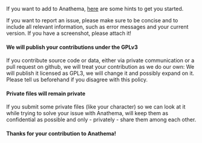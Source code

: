 If you want to add to Anathema, [here](https://github.com/anathema/anathema/wiki/Contributors'-Quickstart) are some hints to get you started.

If you want to report an issue, please make sure to be concise and to include all relevant information, such as error messages and your current version. If you have a screenshot, please attach it!

#### We will publish your contributions under the GPLv3
If you contribute source code or data, either via private communication or a pull request on github, we will treat your contribution as we do our own: We will publish it licensed as GPL3, we will change it and possibly expand on it.  
Please tell us beforehand if you disagree with this policy.

#### Private files will remain private
If you submit some private files (like your character) so we can look at it while trying to solve your issue with Anathema, will keep them as confidential as possible and only - privately - share them among each other.

#### Thanks for your contribution to Anathema!